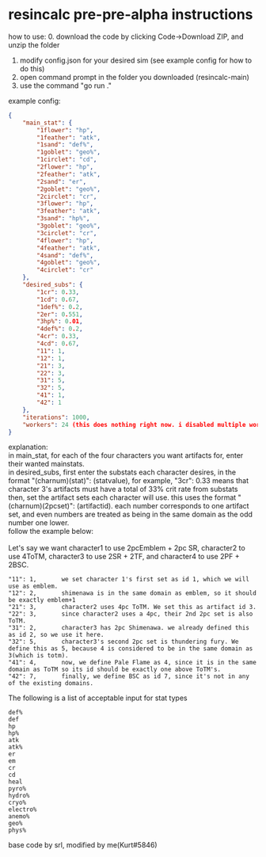 # resincalc pre-pre-alpha instructions
 
how to use:
0. download the code by clicking Code->Download ZIP, and unzip the folder
1. modify config.json for your desired sim (see example config for how to do this)
2. open command prompt in the folder you downloaded (resincalc-main)
3. use the command "go run ."

example config: 
```json
{
    "main_stat": {
        "1flower": "hp",
        "1feather": "atk",
        "1sand": "def%",
        "1goblet": "geo%",
        "1circlet": "cd",
        "2flower": "hp",
        "2feather": "atk",
        "2sand": "er",
        "2goblet": "geo%",
        "2circlet": "cr",
        "3flower": "hp",
        "3feather": "atk",
        "3sand": "hp%",
        "3goblet": "geo%",
        "3circlet": "cr",
        "4flower": "hp",
        "4feather": "atk",
        "4sand": "def%",
        "4goblet": "geo%",
        "4circlet": "cr"
    },
    "desired_subs": {
        "1cr": 0.33,
        "1cd": 0.67,
        "1def%": 0.2,
        "2er": 0.551,
        "3hp%": 0.01,
        "4def%": 0.2,
        "4cr": 0.33,
        "4cd": 0.67,
		"11": 1,
		"12": 1,
		"21": 3,
		"22": 3,
		"31": 5,
		"32": 5,
		"41": 1,
		"42": 1
    },
    "iterations": 1000,
    "workers": 24 (this does nothing right now. i disabled multiple workers)
}
```
explanation: <br />
in main_stat, for each of the four characters you want artifacts for, enter their wanted mainstats.<br />
in desired_subs, first enter the substats each character desires, in the format "(charnum)(stat)": (statvalue), for example, "3cr": 0.33 means that character 3's artifacts must have a total of 33% crit rate from substats<br />
then, set the artifact sets each character will use. this uses the format "(charnum)(2pcset)": (artifactid). each number corresponds to one artifact set, and even numbers are treated as being in the same domain as the odd number one lower.<br />
follow the example below: <br />
<br />
Let's say we want character1 to use 2pcEmblem + 2pc SR, character2 to use 4ToTM, character3 to use 2SR + 2TF, and character4 to use 2PF + 2BSC.
```
"11": 1,       we set character 1's first set as id 1, which we will use as emblem.
"12": 2,	   shimenawa is in the same domain as emblem, so it should be exactly emblem+1
"21": 3,	   character2 uses 4pc ToTM. We set this as artifact id 3.
"22": 3,       since character2 uses a 4pc, their 2nd 2pc set is also ToTM.
"31": 2,	   character3 has 2pc Shimenawa. we already defined this as id 2, so we use it here.
"32": 5,	   character3's second 2pc set is thundering fury. We define this as 5, because 4 is considered to be in the same domain as 3(which is totm).
"41": 4,	   now, we define Pale Flame as 4, since it is in the same domain as ToTM so its id should be exactly one above ToTM's.
"42": 7,	   finally, we define BSC as id 7, since it's not in any of the existing domains.
```

The following is a list of acceptable input for stat types
```
def%
def
hp
hp%
atk
atk%
er
em
cr
cd
heal
pyro%
hydro%
cryo%
electro%
anemo%
geo%
phys%
```

base code by srl, modified by me(Kurt#5846)
